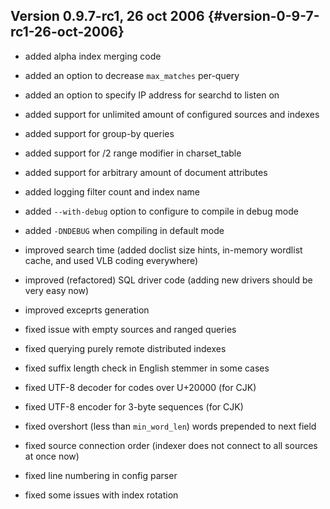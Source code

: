 ## Version 0.9.7-rc1, 26 oct 2006 {#version-0-9-7-rc1-26-oct-2006}

*   added alpha index merging code

*   added an option to decrease `max_matches` per-query

*   added an option to specify IP address for searchd to listen on

*   added support for unlimited amount of configured sources and indexes

*   added support for group-by queries

*   added support for /2 range modifier in charset_table

*   added support for arbitrary amount of document attributes

*   added logging filter count and index name

*   added `--with-debug` option to configure to compile in debug mode

*   added `-DNDEBUG` when compiling in default mode

*   improved search time (added doclist size hints, in-memory wordlist cache, and used VLB coding everywhere)

*   improved (refactored) SQL driver code (adding new drivers should be very easy now)

*   improved exceprts generation

*   fixed issue with empty sources and ranged queries

*   fixed querying purely remote distributed indexes

*   fixed suffix length check in English stemmer in some cases

*   fixed UTF-8 decoder for codes over U+20000 (for CJK)

*   fixed UTF-8 encoder for 3-byte sequences (for CJK)

*   fixed overshort (less than `min_word_len`) words prepended to next field

*   fixed source connection order (indexer does not connect to all sources at once now)

*   fixed line numbering in config parser

*   fixed some issues with index rotation